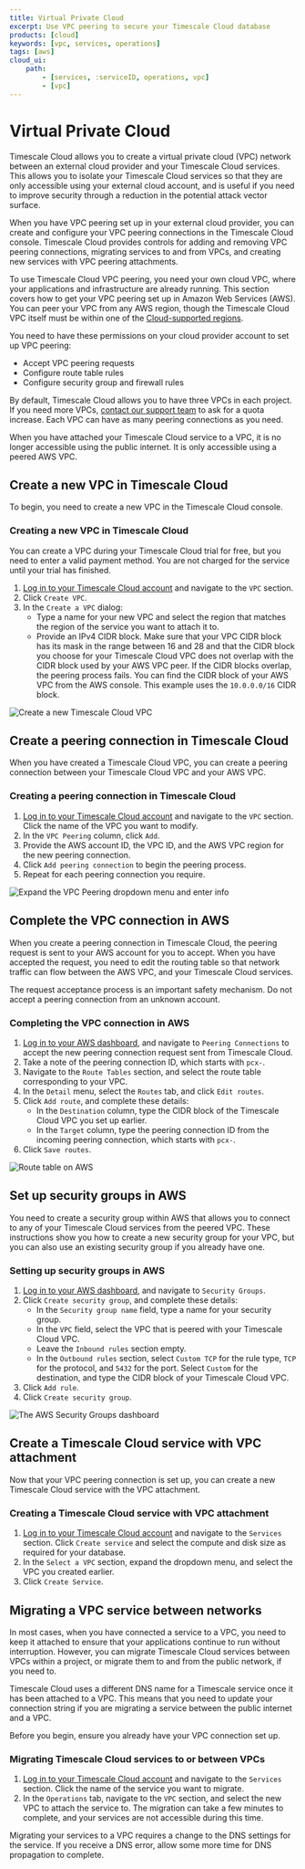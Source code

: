 ```yaml
---
title: Virtual Private Cloud
excerpt: Use VPC peering to secure your Timescale Cloud database
products: [cloud]
keywords: [vpc, services, operations]
tags: [aws]
cloud_ui:
    path:
        - [services, :serviceID, operations, vpc]
        - [vpc]
---
```


# Virtual Private Cloud

Timescale Cloud allows you to create a virtual private cloud (VPC) network
between an external cloud provider and your Timescale Cloud services. This
allows you to isolate your Timescale Cloud services so that they are only
accessible using your external cloud account, and is useful if you need to
improve security through a reduction in the potential attack vector surface.

When you have VPC peering set up in your external cloud provider, you can create
and configure your VPC peering connections in the Timescale Cloud console.
Timescale Cloud provides controls for adding and removing VPC peering
connections, migrating services to and from VPCs, and creating new services with
VPC peering attachments.

To use Timescale Cloud VPC peering, you need your own cloud VPC, where your
applications and infrastructure are already running. This section covers how to
get your VPC peering set up in Amazon Web Services (AWS). You can peer your VPC
from any AWS region, though the Timescale Cloud VPC itself must be within one of
the [Cloud-supported regions][tsc-regions].

You need to have these permissions on your cloud provider account to set up
VPC peering:

*   Accept VPC peering requests
*   Configure route table rules
*   Configure security group and firewall rules

By default, Timescale Cloud allows you to have three VPCs in each project. If
you need more VPCs, [contact our support team][timescale-support] to ask for a
quota increase. Each VPC can have as many peering connections as you need.

<Highlight type="warning">
When you have attached your Timescale Cloud service to a VPC, it is no longer
accessible using the public internet. It is only accessible using a peered
AWS VPC.
</Highlight>

<Highlight type="cloud" header="Sign up for Timescale Cloud" button="Try for free">
</Highlight>

## Create a new VPC in Timescale Cloud

To begin, you need to create a new VPC in the Timescale Cloud console.

<Procedure>

### Creating a new VPC in Timescale Cloud

<Highlight type="note">
You can create a VPC during your Timescale Cloud trial for free, but you need to
enter a valid payment method. You are not charged for the service until your
trial has finished.
</Highlight>

1.  [Log in to your Timescale Cloud account][cloud-login] and navigate to
    the `VPC` section.
1.  Click `Create VPC`.
1.  In the `Create a VPC` dialog:
    *   Type a name for your new VPC and select the region that matches the
        region of the service you want to attach it to.
    *   Provide an IPv4 CIDR block. Make sure that your VPC CIDR block has its
        mask in the range between 16 and 28 and that the CIDR block you choose
        for your Timescale Cloud VPC does not overlap with the CIDR block used
        by your AWS VPC peer. If the CIDR blocks overlap, the peering process
        fails. You can find the CIDR block of your AWS VPC from the AWS console.
        This example uses the `10.0.0.0/16` CIDR block.

<img class="main-content__illustration" src="https://s3.amazonaws.com/assets.timescale.com/docs/images/tsc-vpc-create.png" alt="Create a new Timescale Cloud VPC"/>

</Procedure>

## Create a peering connection in Timescale Cloud

When you have created a Timescale Cloud VPC, you can create a peering connection
between your Timescale Cloud VPC and your AWS VPC.

<Procedure>

### Creating a peering connection in Timescale Cloud

1.  [Log in to your Timescale Cloud account][cloud-login] and navigate to
    the `VPC` section. Click the name of the VPC you want to modify.
1.  In the `VPC Peering` column, click `Add`.
1.  Provide the AWS account ID, the VPC ID, and the AWS VPC region for the new
    peering connection.
1.  Click `Add peering connection` to begin the peering process.
1.  Repeat for each peering connection you require.

<img class="main-content__illustration" src="https://s3.amazonaws.com/assets.timescale.com/docs/images/tsc-vpc-addpeering.png" alt="Expand the VPC Peering dropdown menu and enter info"/>

</Procedure>

## Complete the VPC connection in AWS

When you create a peering connection in Timescale Cloud, the peering request is
sent to your AWS account for you to accept. When you have accepted the request,
you need to edit the routing table so that network traffic can flow between the
AWS VPC, and your Timescale Cloud services.

<Highlight type="warning">
The request acceptance process is an important safety mechanism. Do not accept a
peering connection from an unknown account.
</Highlight>

<Procedure>

### Completing the VPC connection in AWS

1.  [Log in to your AWS dashboard][aws-dashboard], and navigate
    to `Peering Connections` to accept the new peering connection request sent
    from Timescale Cloud.
1.  Take a note of the peering connection ID, which starts with `pcx-`.
1.  Navigate to the `Route Tables` section, and select the route table
    corresponding to your VPC.
1.  In the `Detail` menu, select the `Routes` tab, and click `Edit routes`.
1.  Click `Add route`, and complete these details:
    *   In the `Destination` column, type the CIDR block of the Timescale Cloud
        VPC you set up earlier.
    *   In the `Target` column, type the peering connection ID from the incoming
        peering connection, which starts with `pcx-`.
1.  Click `Save routes`.

<img class="main-content__illustration" src="https://s3.amazonaws.com/assets.timescale.com/docs/images/aws-vpc-routetable.png" alt="Route table on AWS"/>

</Procedure>

## Set up security groups in AWS

You need to create a security group within AWS that allows you to connect to any
of your Timescale Cloud services from the peered VPC. These instructions show
you how to create a new security group for your VPC, but you can also use an
existing security group if you already have one.

<Procedure>

### Setting up security groups in AWS

1.  [Log in to your AWS dashboard][aws-dashboard], and navigate
    to `Security Groups`.
1.  Click `Create security group`, and complete these details:
    *   In the `Security group name` field, type a name for your security group.
    *   In the `VPC` field, select the VPC that is peered with your Timescale
        Cloud VPC.
    *   Leave the `Inbound rules` section empty.
    *   In the `Outbound rules` section, select `Custom TCP` for the rule
        type, `TCP` for the protocol, and `5432` for the port. Select `Custom`
        for the destination, and type the CIDR block of your Timescale Cloud
        VPC.
1.  Click `Add rule`.
1.  Click `Create security group`.

<img class="main-content__illustration" src="https://s3.amazonaws.com/assets.timescale.com/docs/images/aws-vpc-securitygroup.png" alt="The AWS Security Groups dashboard"/>

</Procedure>

## Create a Timescale Cloud service with VPC attachment

Now that your VPC peering connection is set up, you can create a new Timescale
Cloud service with the VPC attachment.

<Procedure>

### Creating a Timescale Cloud service with VPC attachment

1.  [Log in to your Timescale Cloud account][cloud-login] and navigate to
    the `Services` section. Click `Create service` and select the compute and
    disk size as required for your database.
1.  In the `Select a VPC` section, expand the dropdown menu, and select the VPC
    you created earlier.
1.  Click `Create Service`.

</Procedure>

## Migrating a VPC service between networks

In most cases, when you have connected a service to a VPC, you need to keep it
attached to ensure that your applications continue to run without interruption.
However, you can migrate Timescale Cloud services between VPCs within a project,
or migrate them to and from the public network, if you need to.

<Highlight type="warning">
Timescale Cloud uses a different DNS name for a Timescale service once it has
been attached to a VPC. This means that you need to update your connection
string if you are migrating a service between the public internet and a VPC.
</Highlight>

Before you begin, ensure you already have your VPC connection set up.

<Procedure>

### Migrating Timescale Cloud services to or between VPCs

1.  [Log in to your Timescale Cloud account][cloud-login] and navigate to
    the `Services` section. Click the name of the service you want to migrate.
1.  In the `Operations` tab, navigate to the `VPC` section, and select the new
    VPC to attach the service to. The migration can take a few minutes to
    complete, and your services are not accessible during this time.

<Highlight type="important">
Migrating your services to a VPC requires a change to the DNS settings for the
service. If you receive a DNS error, allow some more time for DNS propagation to
complete.
</Highlight>

</Procedure>

[aws-dashboard]: https://console.aws.amazon.com/vpc/home#PeeringConnections:
[cloud-login]: https://console.cloud.timescale.com/
[timescale-support]: https://www.timescale.com/support
[tsc-regions]: /use-timescale/:currentVersion:/services/regions/
